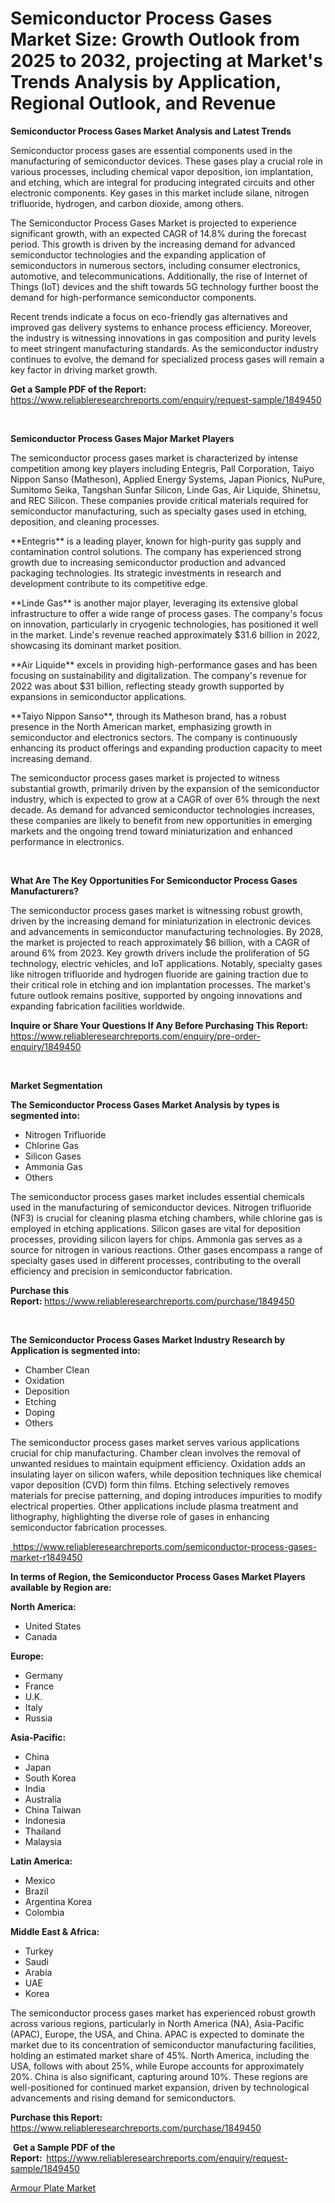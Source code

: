 <p><h1>Semiconductor Process Gases Market Size: Growth Outlook from 2025 to 2032, projecting at Market's Trends Analysis by Application, Regional Outlook, and Revenue</h1></p><p><strong>Semiconductor Process Gases Market Analysis and Latest Trends</strong></p>
<p><p>Semiconductor process gases are essential components used in the manufacturing of semiconductor devices. These gases play a crucial role in various processes, including chemical vapor deposition, ion implantation, and etching, which are integral for producing integrated circuits and other electronic components. Key gases in this market include silane, nitrogen trifluoride, hydrogen, and carbon dioxide, among others. </p><p>The Semiconductor Process Gases Market is projected to experience significant growth, with an expected CAGR of 14.8% during the forecast period. This growth is driven by the increasing demand for advanced semiconductor technologies and the expanding application of semiconductors in numerous sectors, including consumer electronics, automotive, and telecommunications. Additionally, the rise of Internet of Things (IoT) devices and the shift towards 5G technology further boost the demand for high-performance semiconductor components. </p><p>Recent trends indicate a focus on eco-friendly gas alternatives and improved gas delivery systems to enhance process efficiency. Moreover, the industry is witnessing innovations in gas composition and purity levels to meet stringent manufacturing standards. As the semiconductor industry continues to evolve, the demand for specialized process gases will remain a key factor in driving market growth.</p></p>
<p><strong>Get a Sample PDF of the Report:&nbsp;</strong> <a href="https://www.reliableresearchreports.com/enquiry/request-sample/1849450?utm_campaign=2652&utm_medium=2&utm_source=Github&utm_content=ia&utm_term=02042025&utm_id=semiconductor-process-gases">https://www.reliableresearchreports.com/enquiry/request-sample/1849450</a></p>
<p>&nbsp;</p>
<p><strong>Semiconductor Process Gases Major Market Players</strong></p>
<p><p>The semiconductor process gases market is characterized by intense competition among key players including Entegris, Pall Corporation, Taiyo Nippon Sanso (Matheson), Applied Energy Systems, Japan Pionics, NuPure, Sumitomo Seika, Tangshan Sunfar Silicon, Linde Gas, Air Liquide, Shinetsu, and REC Silicon. These companies provide critical materials required for semiconductor manufacturing, such as specialty gases used in etching, deposition, and cleaning processes.</p><p>**Entegris** is a leading player, known for high-purity gas supply and contamination control solutions. The company has experienced strong growth due to increasing semiconductor production and advanced packaging technologies. Its strategic investments in research and development contribute to its competitive edge.</p><p>**Linde Gas** is another major player, leveraging its extensive global infrastructure to offer a wide range of process gases. The company's focus on innovation, particularly in cryogenic technologies, has positioned it well in the market. Linde's revenue reached approximately $31.6 billion in 2022, showcasing its dominant market position.</p><p>**Air Liquide** excels in providing high-performance gases and has been focusing on sustainability and digitalization. The company's revenue for 2022 was about $31 billion, reflecting steady growth supported by expansions in semiconductor applications.</p><p>**Taiyo Nippon Sanso**, through its Matheson brand, has a robust presence in the North American market, emphasizing growth in semiconductor and electronics sectors. The company is continuously enhancing its product offerings and expanding production capacity to meet increasing demand.</p><p>The semiconductor process gases market is projected to witness substantial growth, primarily driven by the expansion of the semiconductor industry, which is expected to grow at a CAGR of over 6% through the next decade. As demand for advanced semiconductor technologies increases, these companies are likely to benefit from new opportunities in emerging markets and the ongoing trend toward miniaturization and enhanced performance in electronics.</p></p>
<p>&nbsp;</p>
<p><strong>What Are The Key Opportunities For Semiconductor Process Gases Manufacturers?</strong></p>
<p><p>The semiconductor process gases market is witnessing robust growth, driven by the increasing demand for miniaturization in electronic devices and advancements in semiconductor manufacturing technologies. By 2028, the market is projected to reach approximately $6 billion, with a CAGR of around 6% from 2023. Key growth drivers include the proliferation of 5G technology, electric vehicles, and IoT applications. Notably, specialty gases like nitrogen trifluoride and hydrogen fluoride are gaining traction due to their critical role in etching and ion implantation processes. The market's future outlook remains positive, supported by ongoing innovations and expanding fabrication facilities worldwide.</p></p>
<p><strong>Inquire or Share Your Questions If Any Before Purchasing This Report:</strong> <a href="https://www.reliableresearchreports.com/enquiry/pre-order-enquiry/1849450?utm_campaign=2652&utm_medium=2&utm_source=Github&utm_content=ia&utm_term=02042025&utm_id=semiconductor-process-gases">https://www.reliableresearchreports.com/enquiry/pre-order-enquiry/1849450</a></p>
<p>&nbsp;</p>
<p><strong>Market Segmentation</strong></p>
<p><strong>The Semiconductor Process Gases Market Analysis by types is segmented into:</strong></p>
<p><ul><li>Nitrogen Trifluoride</li><li>Chlorine Gas</li><li>Silicon Gases</li><li>Ammonia Gas</li><li>Others</li></ul></p>
<p><p>The semiconductor process gases market includes essential chemicals used in the manufacturing of semiconductor devices. Nitrogen trifluoride (NF3) is crucial for cleaning plasma etching chambers, while chlorine gas is employed in etching applications. Silicon gases are vital for deposition processes, providing silicon layers for chips. Ammonia gas serves as a source for nitrogen in various reactions. Other gases encompass a range of specialty gases used in different processes, contributing to the overall efficiency and precision in semiconductor fabrication.</p></p>
<p><strong>Purchase this Report:&nbsp;</strong><a href="https://www.reliableresearchreports.com/purchase/1849450?utm_campaign=2652&utm_medium=2&utm_source=Github&utm_content=ia&utm_term=02042025&utm_id=semiconductor-process-gases">https://www.reliableresearchreports.com/purchase/1849450</a></p>
<p>&nbsp;</p>
<p><strong>The Semiconductor Process Gases Market Industry Research by Application is segmented into:</strong></p>
<p><ul><li>Chamber Clean</li><li>Oxidation</li><li>Deposition</li><li>Etching</li><li>Doping</li><li>Others</li></ul></p>
<p><p>The semiconductor process gases market serves various applications crucial for chip manufacturing. Chamber clean involves the removal of unwanted residues to maintain equipment efficiency. Oxidation adds an insulating layer on silicon wafers, while deposition techniques like chemical vapor deposition (CVD) form thin films. Etching selectively removes materials for precise patterning, and doping introduces impurities to modify electrical properties. Other applications include plasma treatment and lithography, highlighting the diverse role of gases in enhancing semiconductor fabrication processes.</p></p>
<p><a href="https://www.reliableresearchreports.com/semiconductor-process-gases-market-r1849450?utm_campaign=2652&utm_medium=2&utm_source=Github&utm_content=ia&utm_term=02042025&utm_id=semiconductor-process-gases">&nbsp;https://www.reliableresearchreports.com/semiconductor-process-gases-market-r1849450</a></p>
<p><strong>In terms of Region, the Semiconductor Process Gases Market Players available by Region are:</strong></p>
<p>
    <p> <strong> North America: </strong>
        <ul>
            <li>United States</li>
            <li>Canada</li>
        </ul>
        </p> 
    <p> <strong> Europe: </strong>
        <ul>
            <li>Germany</li>
            <li>France</li>
            <li>U.K.</li>
            <li>Italy</li>
            <li>Russia</li>
        </ul>
        </p> 
    <p> <strong> Asia-Pacific: </strong>
        <ul>
            <li>China</li>
            <li>Japan</li>
            <li>South Korea</li>
            <li>India</li>
            <li>Australia</li>
            <li>China Taiwan</li>
            <li>Indonesia</li>
            <li>Thailand</li>
            <li>Malaysia</li>
        </ul>
        </p> 
    <p> <strong> Latin America: </strong>
        <ul>
            <li>Mexico</li>
            <li>Brazil</li>
            <li>Argentina Korea</li>
            <li>Colombia</li>
        </ul>
        </p> 
    <p> <strong> Middle East & Africa: </strong>
        <ul>
            <li>Turkey</li>
            <li>Saudi</li>
            <li>Arabia</li>
            <li>UAE</li>
            <li>Korea</li>
        </ul>
    </p>
    </p>
<p><p>The semiconductor process gases market has experienced robust growth across various regions, particularly in North America (NA), Asia-Pacific (APAC), Europe, the USA, and China. APAC is expected to dominate the market due to its concentration of semiconductor manufacturing facilities, holding an estimated market share of 45%. North America, including the USA, follows with about 25%, while Europe accounts for approximately 20%. China is also significant, capturing around 10%. These regions are well-positioned for continued market expansion, driven by technological advancements and rising demand for semiconductors.</p></p>
<p><strong>Purchase this Report: </strong><a href="https://www.reliableresearchreports.com/purchase/1849450?utm_campaign=2652&utm_medium=2&utm_source=Github&utm_content=ia&utm_term=02042025&utm_id=semiconductor-process-gases">https://www.reliableresearchreports.com/purchase/1849450</a></p>
<p>&nbsp;<strong>Get a Sample PDF of the Report:&nbsp;&nbsp;</strong><a href="https://www.reliableresearchreports.com/enquiry/request-sample/1849450?utm_campaign=2652&utm_medium=2&utm_source=Github&utm_content=ia&utm_term=02042025&utm_id=semiconductor-process-gases">https://www.reliableresearchreports.com/enquiry/request-sample/1849450</a></p>
<p><strong></strong></p>
<p><p><a href="https://github.com/oliveroste6/Market-Research-Report-List-1/blob/main/armour-plate-market.md?utm_campaign=2652&utm_medium=2&utm_source=Github&utm_content=ia&utm_term=02042025&utm_id=semiconductor-process-gases">Armour Plate Market</a></p></p>